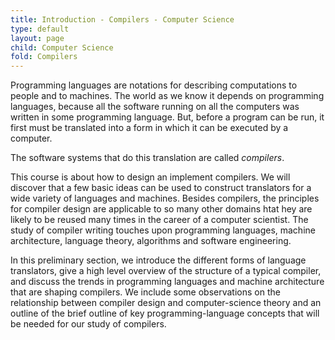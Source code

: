 ```yaml
---
title: Introduction - Compilers - Computer Science
type: default
layout: page
child: Computer Science
fold: Compilers
---
```


Programming languages are notations for describing computations to people and to
machines. The world as we know it depends on programming languages, because all
the software running on all the computers was written in some programming
language. But, before a program can be run, it first must be translated into a
form in which it can be executed by a computer.

The software systems that do this translation are called _compilers_.

This course is about how to design an implement compilers. We will discover that
a few basic ideas can be used to construct translators for a wide variety of
languages and machines. Besides compilers, the principles for compiler design
are applicable to so many other domains htat hey are likely to be reused many
times in the career of a computer scientist. The study of compiler writing
touches upon programming languages, machine architecture, language theory,
algorithms and software engineering.

In this preliminary section, we introduce the different forms of language
translators, give a high level overview of the structure of a typical compiler,
and discuss the trends in programming languages and machine architecture that
are shaping compilers. We include some observations on the relationship between
compiler design and computer-science theory and an outline of the brief outline
of key programming-language concepts that will be needed for our study of
compilers.
